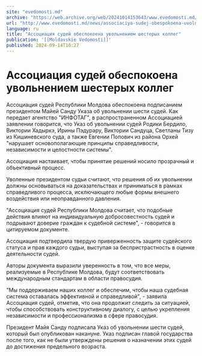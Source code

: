 ```yaml
---
site: "evedomosti.md"
archive: "https://web.archive.org/web/20241014153643/www.evedomosti.md/news/associaciya-sudej-obespokoena-uvolneniem-shesteryh-kolleg"
url: "http://www.evedomosti.md/news/associaciya-sudej-obespokoena-uvolneniem-shesteryh-kolleg"
language: ru
title: "Ассоциация судей обеспокоена увольнением шестерых коллег"
publication: '[[Moldavskie Vedomosti]]'
published: 2024-09-14T10:27
---
```


# Ассоциация судей обеспокоена увольнением шестерых коллег

Ассоциация судей Республики Молдова обеспокоена подписанием президентом Майей Санду Указа об увольнении шести судей. Как передает агентство "ИНФОТАГ", в распространенном Ассоциацией заявлении говорится, что Указ об увольнении судей Родики Бердило, Виктории Хадыркэ, Ирины Пэдурару, Виктории Сандуца, Светланы Тизу из Кишиневского суда, а также Евгении Попович из района Орхей "нарушает основополагающие принципы справедливости, независимости и целостности системы".

Ассоциация настаивает, чтобы принятие решений носило прозрачный и объективный процесс.

Уволенные президентом судьи считают, что решения об их увольнении должны основываться на доказательствах и приниматься в рамках справедливого процесса, исключающего любые формы внешнего воздействия или неоправданного давления.

"Ассоциация судей Республики Молдова считает, что подобные действия влияют на индивидуальную добросовестность судей и подрывают доверие граждан к судебной системе", - говорится в цитируемом документе.

Ассоциация подтвердила твердую приверженность защите судейского статуса и прав каждого судьи, выступая за беспристрастность в оценке деятельности судей.

Авторы документа выразили уверенность в том, что все меры, реализуемые в Республике Молдова, будут соответствовать международным стандартам в области правосудия.

"Мы поддерживаем наших коллег и обеспечим, чтобы наша судебная система оставалась эффективной и справедливой", - заявила Ассоциация судей, отметив, что она продолжит следить за ситуацией, чтобы способствовать конструктивному диалогу, с целью укрепления независимости и профессионализма в сфере правосудия.

Президент Майя Санду подписала Указ об увольнении шести судей, который был опубликован накануне. Указ подписан главой государства после того, как не были утверждены решения о назначении этих судей до достижения предельного возраста.